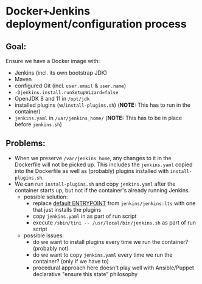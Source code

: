 # Docker+Jenkins deployment/configuration process

## Goal:

Ensure we have a Docker image with:

- Jenkins (incl. its own bootstrap JDK)
- Maven
- configured Git (incl. `user.email` & `user.name`)
- `-Djenkins.install.runSetupWizard=false`
- OpenJDK 8 and 11 in `/opt/jdk`
- installed plugins (w/`install-plugins.sh`) (**NOTE:** This has to run in the container)
- `jenkins.yaml` in `/var/jenkins_home/` (**NOTE:** This has to be in place before `jenkins.sh`)

## Problems:

- When we preserve `/var/jenkins_home`, any changes to it in the Dockerfile will not
  be picked up. This includes the `jenkins.yaml` copied into the Dockerfile as well as (probably)
  plugins installed with `install-plugins.sh`.
- We can run `install-plugins.sh` and copy `jenkins.yaml` after the container starts up,
  but not if the container's already running Jenkins.
  - possible solution:
    - replace [default ENTRYPOINT](https://github.com/jenkinsci/docker/blob/8f609a265213eff10a79fb46261d7ff8fd9c6e6f/Dockerfile#L76)
      from `jenkins/jenkins:lts` with one that just installs the plugins
    - copy `jenkins.yaml` in as part of run script
    - execute `/sbin/tini -- /usr/local/bin/jenkins.sh` as part of run script
  - possible issues:
    - do we want to install plugins every time we run the container? (probably not)
    - do we want to copy `jenkins.yaml` every time we run the container? (only if we have to)
    - procedural approach here doesn't play well with Ansible/Puppet declarative "ensure this state"
      philosophy